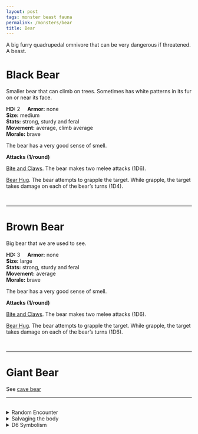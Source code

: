 ```yaml
---
layout: post
tags: monster beast fauna
permalink: /monsters/bear
title: Bear
---
```


A big furry quadrupedal omnivore that can be very dangerous if threatened. A beast.

# Black Bear

Smaller bear that can climb on trees. Sometimes has white patterns in its fur on or near its face.

**HD:** 2  &nbsp; &nbsp;  **Armor:** none <br>
**Size:** medium <br>
**Stats:** strong, sturdy and feral<br>
**Movement:** average, climb average <br>
**Morale:** brave <br>

The bear has a very good sense of smell.

**Attacks (1/round)**

<ins>Bite and Claws</ins>. The bear makes two melee attacks (1D6).

<ins>Bear Hug</ins>. The bear attempts to grapple the target. While grapple, the target takes damage on each of the bear’s turns (1D4).

<br>

---

# Brown Bear

Big bear that we are used to see.

**HD:** 3  &nbsp; &nbsp;  **Armor:** none <br>
**Size:** large <br>
**Stats:** strong, sturdy and feral<br>
**Movement:** average<br>
**Morale:** brave <br>

The bear has a very good sense of smell.

**Attacks (1/round)**

<ins>Bite and Claws</ins>. The bear makes two melee attacks (1D6).

<ins>Bear Hug</ins>. The bear attempts to grapple the target. While grapple, the target takes damage on each of the bear’s turns (1D6).

<br>

---

# Giant Bear

See [cave bear](https://saltygoo.github.io/monsters/bear-cave)
<br>

---

<br> 

<details markdown="1">
<summary>Random Encounter</summary>
1. **Monster:** 1 bear.
1. **Lair:** A cave hidden in the landscape. 2-6 chances that there are cubs. <br>	&nbsp; OR <br>	**Omen:** The sound of heavy, animal breathing.
1. **Spoor:** Half eaten carcass of a beast.
1. **Tracks:** Bear tracks.
1. **Trace:** Fish bone. 
1. **Trace:** Claw marks.
</details>

<details markdown="1">
<summary>Salvaging the body</summary>
Bear fur is very prized for warm winter clothing. Its meat is edible.
</details>

<details markdown="1">
<summary>D6 Symbolism</summary>
In local cultures, it is a symbol of ...

1. Strength
1. Lazyness
1. Stars
1. Winter
1. Motherhood
1. Sacred 
</details>
